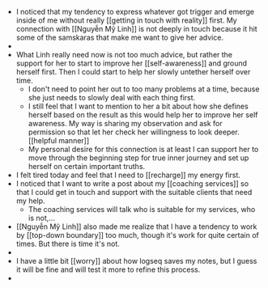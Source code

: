 - I noticed that my tendency to express whatever got trigger and emerge inside of me without really [[getting in touch with reality]] first. My connection with [[Nguyễn Mỹ Linh]] is not deeply in touch because it hit some of the samskaras that make me want to give her advice. 
- 
- What Linh really need now is not too much advice, but rather the support for her to start to improve her [[self-awareness]] and ground herself first. Then I could start to help her slowly untether herself over time.
    - I don't need to point her out to too many problems at a time, because she just needs to slowly deal with each thing first. 
    - I still feel that I want to mention to her a bit about how she defines herself based on the result as this would help her to improve her self awareness. My way is sharing my observation and ask for permission so that let her check her willingness to look deeper. [[helpful manner]]
    - My personal desire for this connection is at least I can support her to move through the beginning step for true inner journey and set up herself on certain important truths.
- I felt tired today and feel that I need to [[recharge]] my energy first.
- I noticed that I want to write a post about my [[coaching services]] so that I could get in touch and support with the suitable clients that need my help.
    - The coaching services will talk who is suitable for my services, who is not,...
- [[Nguyễn Mỹ Linh]] also made me realize that I have a tendency to work by [[top-down boundary]]  too much, though it's work for quite certain of times. But there is time it's not. 
- 
- I have a little bit [[worry]] about how logseq saves my notes, but I guess it will be fine and will test it more to refine this process.
- 
